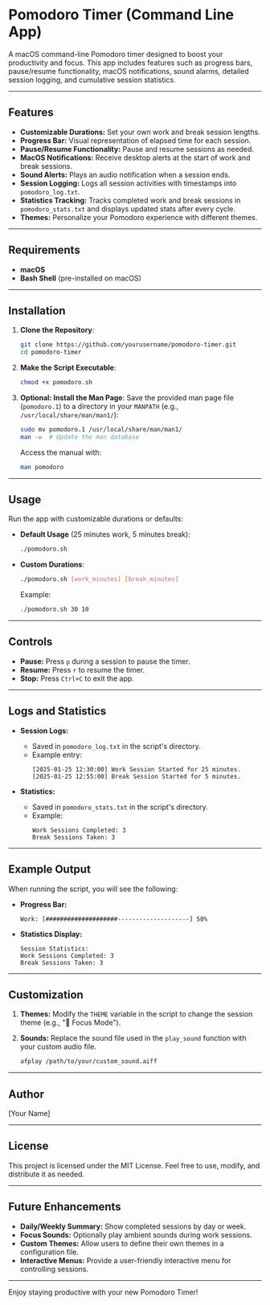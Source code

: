 # Pomodoro Timer (Command Line App)

A macOS command-line Pomodoro timer designed to boost your productivity and focus. This app includes features such as progress bars, pause/resume functionality, macOS notifications, sound alarms, detailed session logging, and cumulative session statistics.

---

## Features

- **Customizable Durations:** Set your own work and break session lengths.
- **Progress Bar:** Visual representation of elapsed time for each session.
- **Pause/Resume Functionality:** Pause and resume sessions as needed.
- **MacOS Notifications:** Receive desktop alerts at the start of work and break sessions.
- **Sound Alerts:** Plays an audio notification when a session ends.
- **Session Logging:** Logs all session activities with timestamps into `pomodoro_log.txt`.
- **Statistics Tracking:** Tracks completed work and break sessions in `pomodoro_stats.txt` and displays updated stats after every cycle.
- **Themes:** Personalize your Pomodoro experience with different themes.

---

## Requirements

- **macOS**
- **Bash Shell** (pre-installed on macOS)

---

## Installation

1. **Clone the Repository**:
   ```bash
   git clone https://github.com/yourusername/pomodoro-timer.git
   cd pomodoro-timer
   ```

2. **Make the Script Executable**:
   ```bash
   chmod +x pomodoro.sh
   ```

3. **Optional: Install the Man Page**:
   Save the provided man page file (`pomodoro.1`) to a directory in your `MANPATH` (e.g., `/usr/local/share/man/man1/`):
   ```bash
   sudo mv pomodoro.1 /usr/local/share/man/man1/
   man -w  # Update the man database
   ```
   Access the manual with:
   ```bash
   man pomodoro
   ```

---

## Usage

Run the app with customizable durations or defaults:

- **Default Usage** (25 minutes work, 5 minutes break):
  ```bash
  ./pomodoro.sh
  ```

- **Custom Durations**:
  ```bash
  ./pomodoro.sh [work_minutes] [break_minutes]
  ```
  Example:
  ```bash
  ./pomodoro.sh 30 10
  ```

---

## Controls

- **Pause:** Press `p` during a session to pause the timer.
- **Resume:** Press `r` to resume the timer.
- **Stop:** Press `Ctrl+C` to exit the app.

---

## Logs and Statistics

- **Session Logs:**
  - Saved in `pomodoro_log.txt` in the script's directory.
  - Example entry:
    ```
    [2025-01-25 12:30:00] Work Session Started for 25 minutes.
    [2025-01-25 12:55:00] Break Session Started for 5 minutes.
    ```

- **Statistics:**
  - Saved in `pomodoro_stats.txt` in the script's directory.
  - Example:
    ```
    Work Sessions Completed: 3
    Break Sessions Taken: 3
    ```

---

## Example Output

When running the script, you will see the following:

- **Progress Bar:**
  ```
  Work: [####################--------------------] 50%
  ```

- **Statistics Display:**
  ```
  Session Statistics:
  Work Sessions Completed: 3
  Break Sessions Taken: 3
  ```

---

## Customization

1. **Themes:**
   Modify the `THEME` variable in the script to change the session theme (e.g., "🔴 Focus Mode").

2. **Sounds:**
   Replace the sound file used in the `play_sound` function with your custom audio file.
   ```bash
   afplay /path/to/your/custom_sound.aiff
   ```

---

## Author

[Your Name]

---

## License

This project is licensed under the MIT License. Feel free to use, modify, and distribute it as needed.

---

## Future Enhancements

- **Daily/Weekly Summary:** Show completed sessions by day or week.
- **Focus Sounds:** Optionally play ambient sounds during work sessions.
- **Custom Themes:** Allow users to define their own themes in a configuration file.
- **Interactive Menus:** Provide a user-friendly interactive menu for controlling sessions.

---

Enjoy staying productive with your new Pomodoro Timer!

